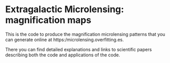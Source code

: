 # Extragalactic Microlensing: magnification maps
This is the code to produce the magnification microlensing patterns that you can generate online at https:/microlensing.overfitting.es. 

There you can find detailed explanations and links to scientific papers describing both the code and applications of the code.
